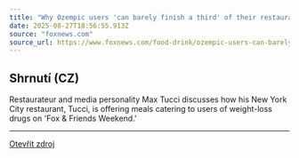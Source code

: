 ```yaml
---
title: "Why Ozempic users 'can barely finish a third' of their restaurant orders"
date: 2025-08-27T18:56:55.913Z
source: "foxnews.com"
source_url: https://www.foxnews.com/food-drink/ozempic-users-can-barely-finish-third-restaurant-orders
---
```


## Shrnutí (CZ)
Restaurateur and media personality Max Tucci discusses how his New York City restaurant, Tucci, is offering meals catering to users of weight-loss drugs on 'Fox & Friends Weekend.'

---

[Otevřít zdroj](https://www.foxnews.com/food-drink/ozempic-users-can-barely-finish-third-restaurant-orders)

